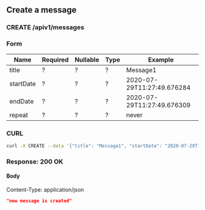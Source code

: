 ## Create a message

### CREATE /apiv1/messages

### Form

Name | Required | Nullable | Type | Example
--- | --- | --- | --- | ---
title | ? | ? | ? | Message1
startDate | ? | ? | ? | 2020-07-29T11:27:49.676284
endDate | ? | ? | ? | 2020-07-29T11:27:49.676309
repeat | ? | ? | ? | never

### CURL

```bash
curl -X CREATE --data '{"title": "Message1", "startDate": "2020-07-29T11:27:49.676284", "endDate": "2020-07-29T11:27:49.676309", "repeat": "never"}' -- "$URL/apiv1/messages?"
```

### Response: 200 OK

#### Body

Content-Type: application/json

```json
"new message is created"
```

